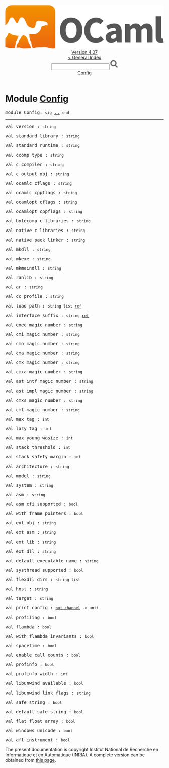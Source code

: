 <!-- ((! set title API !)) ((! set documentation !)) ((! set api !)) ((! set nobreadcrumb !)) -->
<div class="api"><header><nav class="toc brand"><a class="brand" href="https://ocaml.org/"><img src="colour-logo-gray.svg" class="svg" alt="OCaml"></a></nav><nav class="toc"><div class="toc_version"><a href="/docs" id="version-select">Version 4.07</a></div><a href="index.html">&lt; General Index</a><div class="api_search"><input type="text" name="apisearch" id="api_search" oninput="mySearch(false);" onkeypress="this.oninput();" onclick="this.oninput();" onpaste="this.oninput();">
<img src="search_icon.svg" alt="Search" class="svg" onclick="mySearch(false)"></div>
<div id="search_results"></div><div class="toc_title"><a href="#top">Config</a></div><ul></ul></nav></header>

<h1>Module <a href="type_Config.html">Config</a></h1>

<pre><span id="MODULEConfig"><span class="keyword">module</span> Config</span>: <code class="code"><span class="keyword">sig</span></code> <a href="Config.html">..</a> <code class="code"><span class="keyword">end</span></code></pre><hr width="100%">

<pre><span id="VALversion"><span class="keyword">val</span> version</span> : <code class="type">string</code></pre>
<pre><span id="VALstandard_library"><span class="keyword">val</span> standard_library</span> : <code class="type">string</code></pre>
<pre><span id="VALstandard_runtime"><span class="keyword">val</span> standard_runtime</span> : <code class="type">string</code></pre>
<pre><span id="VALccomp_type"><span class="keyword">val</span> ccomp_type</span> : <code class="type">string</code></pre>
<pre><span id="VALc_compiler"><span class="keyword">val</span> c_compiler</span> : <code class="type">string</code></pre>
<pre><span id="VALc_output_obj"><span class="keyword">val</span> c_output_obj</span> : <code class="type">string</code></pre>
<pre><span id="VALocamlc_cflags"><span class="keyword">val</span> ocamlc_cflags</span> : <code class="type">string</code></pre>
<pre><span id="VALocamlc_cppflags"><span class="keyword">val</span> ocamlc_cppflags</span> : <code class="type">string</code></pre>
<pre><span id="VALocamlopt_cflags"><span class="keyword">val</span> ocamlopt_cflags</span> : <code class="type">string</code></pre>
<pre><span id="VALocamlopt_cppflags"><span class="keyword">val</span> ocamlopt_cppflags</span> : <code class="type">string</code></pre>
<pre><span id="VALbytecomp_c_libraries"><span class="keyword">val</span> bytecomp_c_libraries</span> : <code class="type">string</code></pre>
<pre><span id="VALnative_c_libraries"><span class="keyword">val</span> native_c_libraries</span> : <code class="type">string</code></pre>
<pre><span id="VALnative_pack_linker"><span class="keyword">val</span> native_pack_linker</span> : <code class="type">string</code></pre>
<pre><span id="VALmkdll"><span class="keyword">val</span> mkdll</span> : <code class="type">string</code></pre>
<pre><span id="VALmkexe"><span class="keyword">val</span> mkexe</span> : <code class="type">string</code></pre>
<pre><span id="VALmkmaindll"><span class="keyword">val</span> mkmaindll</span> : <code class="type">string</code></pre>
<pre><span id="VALranlib"><span class="keyword">val</span> ranlib</span> : <code class="type">string</code></pre>
<pre><span id="VALar"><span class="keyword">val</span> ar</span> : <code class="type">string</code></pre>
<pre><span id="VALcc_profile"><span class="keyword">val</span> cc_profile</span> : <code class="type">string</code></pre>
<pre><span id="VALload_path"><span class="keyword">val</span> load_path</span> : <code class="type">string list <a href="Pervasives.html#TYPEref">ref</a></code></pre>
<pre><span id="VALinterface_suffix"><span class="keyword">val</span> interface_suffix</span> : <code class="type">string <a href="Pervasives.html#TYPEref">ref</a></code></pre>
<pre><span id="VALexec_magic_number"><span class="keyword">val</span> exec_magic_number</span> : <code class="type">string</code></pre>
<pre><span id="VALcmi_magic_number"><span class="keyword">val</span> cmi_magic_number</span> : <code class="type">string</code></pre>
<pre><span id="VALcmo_magic_number"><span class="keyword">val</span> cmo_magic_number</span> : <code class="type">string</code></pre>
<pre><span id="VALcma_magic_number"><span class="keyword">val</span> cma_magic_number</span> : <code class="type">string</code></pre>
<pre><span id="VALcmx_magic_number"><span class="keyword">val</span> cmx_magic_number</span> : <code class="type">string</code></pre>
<pre><span id="VALcmxa_magic_number"><span class="keyword">val</span> cmxa_magic_number</span> : <code class="type">string</code></pre>
<pre><span id="VALast_intf_magic_number"><span class="keyword">val</span> ast_intf_magic_number</span> : <code class="type">string</code></pre>
<pre><span id="VALast_impl_magic_number"><span class="keyword">val</span> ast_impl_magic_number</span> : <code class="type">string</code></pre>
<pre><span id="VALcmxs_magic_number"><span class="keyword">val</span> cmxs_magic_number</span> : <code class="type">string</code></pre>
<pre><span id="VALcmt_magic_number"><span class="keyword">val</span> cmt_magic_number</span> : <code class="type">string</code></pre>
<pre><span id="VALmax_tag"><span class="keyword">val</span> max_tag</span> : <code class="type">int</code></pre>
<pre><span id="VALlazy_tag"><span class="keyword">val</span> lazy_tag</span> : <code class="type">int</code></pre>
<pre><span id="VALmax_young_wosize"><span class="keyword">val</span> max_young_wosize</span> : <code class="type">int</code></pre>
<pre><span id="VALstack_threshold"><span class="keyword">val</span> stack_threshold</span> : <code class="type">int</code></pre>
<pre><span id="VALstack_safety_margin"><span class="keyword">val</span> stack_safety_margin</span> : <code class="type">int</code></pre>
<pre><span id="VALarchitecture"><span class="keyword">val</span> architecture</span> : <code class="type">string</code></pre>
<pre><span id="VALmodel"><span class="keyword">val</span> model</span> : <code class="type">string</code></pre>
<pre><span id="VALsystem"><span class="keyword">val</span> system</span> : <code class="type">string</code></pre>
<pre><span id="VALasm"><span class="keyword">val</span> asm</span> : <code class="type">string</code></pre>
<pre><span id="VALasm_cfi_supported"><span class="keyword">val</span> asm_cfi_supported</span> : <code class="type">bool</code></pre>
<pre><span id="VALwith_frame_pointers"><span class="keyword">val</span> with_frame_pointers</span> : <code class="type">bool</code></pre>
<pre><span id="VALext_obj"><span class="keyword">val</span> ext_obj</span> : <code class="type">string</code></pre>
<pre><span id="VALext_asm"><span class="keyword">val</span> ext_asm</span> : <code class="type">string</code></pre>
<pre><span id="VALext_lib"><span class="keyword">val</span> ext_lib</span> : <code class="type">string</code></pre>
<pre><span id="VALext_dll"><span class="keyword">val</span> ext_dll</span> : <code class="type">string</code></pre>
<pre><span id="VALdefault_executable_name"><span class="keyword">val</span> default_executable_name</span> : <code class="type">string</code></pre>
<pre><span id="VALsysthread_supported"><span class="keyword">val</span> systhread_supported</span> : <code class="type">bool</code></pre>
<pre><span id="VALflexdll_dirs"><span class="keyword">val</span> flexdll_dirs</span> : <code class="type">string list</code></pre>
<pre><span id="VALhost"><span class="keyword">val</span> host</span> : <code class="type">string</code></pre>
<pre><span id="VALtarget"><span class="keyword">val</span> target</span> : <code class="type">string</code></pre>
<pre><span id="VALprint_config"><span class="keyword">val</span> print_config</span> : <code class="type"><a href="Pervasives.html#TYPEout_channel">out_channel</a> -&gt; unit</code></pre>
<pre><span id="VALprofiling"><span class="keyword">val</span> profiling</span> : <code class="type">bool</code></pre>
<pre><span id="VALflambda"><span class="keyword">val</span> flambda</span> : <code class="type">bool</code></pre>
<pre><span id="VALwith_flambda_invariants"><span class="keyword">val</span> with_flambda_invariants</span> : <code class="type">bool</code></pre>
<pre><span id="VALspacetime"><span class="keyword">val</span> spacetime</span> : <code class="type">bool</code></pre>
<pre><span id="VALenable_call_counts"><span class="keyword">val</span> enable_call_counts</span> : <code class="type">bool</code></pre>
<pre><span id="VALprofinfo"><span class="keyword">val</span> profinfo</span> : <code class="type">bool</code></pre>
<pre><span id="VALprofinfo_width"><span class="keyword">val</span> profinfo_width</span> : <code class="type">int</code></pre>
<pre><span id="VALlibunwind_available"><span class="keyword">val</span> libunwind_available</span> : <code class="type">bool</code></pre>
<pre><span id="VALlibunwind_link_flags"><span class="keyword">val</span> libunwind_link_flags</span> : <code class="type">string</code></pre>
<pre><span id="VALsafe_string"><span class="keyword">val</span> safe_string</span> : <code class="type">bool</code></pre>
<pre><span id="VALdefault_safe_string"><span class="keyword">val</span> default_safe_string</span> : <code class="type">bool</code></pre>
<pre><span id="VALflat_float_array"><span class="keyword">val</span> flat_float_array</span> : <code class="type">bool</code></pre>
<pre><span id="VALwindows_unicode"><span class="keyword">val</span> windows_unicode</span> : <code class="type">bool</code></pre>
<pre><span id="VALafl_instrument"><span class="keyword">val</span> afl_instrument</span> : <code class="type">bool</code></pre>
<div class="copyright">The present documentation is copyright Institut National de Recherche en Informatique et en Automatique (INRIA). A complete version can be obtained from <a href="http://caml.inria.fr/pub/docs/manual-ocaml/">this page</a>.</div></div>